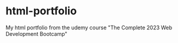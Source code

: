 # html-portfolio
My html portfolio from the udemy course "The Complete 2023 Web Development Bootcamp"

